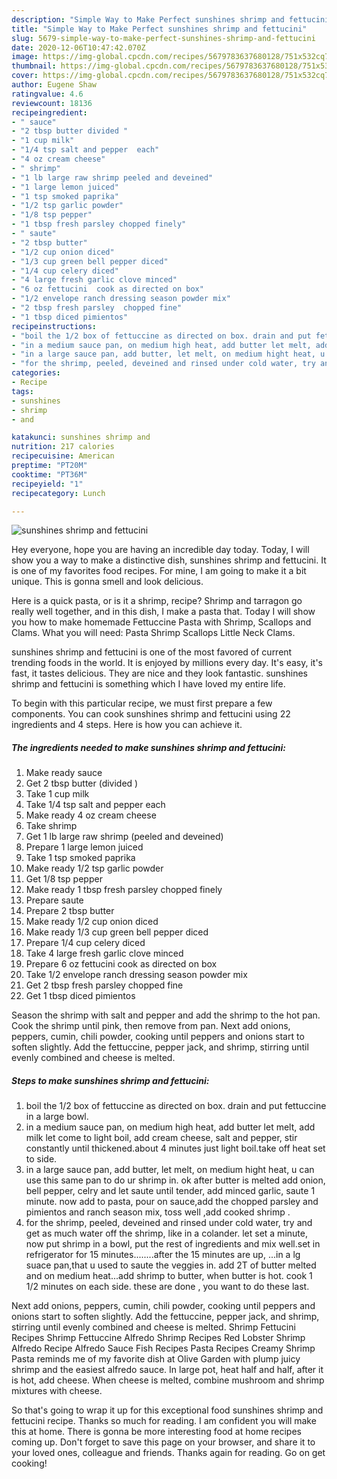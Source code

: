 ```yaml
---
description: "Simple Way to Make Perfect sunshines shrimp and fettucini"
title: "Simple Way to Make Perfect sunshines shrimp and fettucini"
slug: 5679-simple-way-to-make-perfect-sunshines-shrimp-and-fettucini
date: 2020-12-06T10:47:42.070Z
image: https://img-global.cpcdn.com/recipes/5679783637680128/751x532cq70/sunshines-shrimp-and-fettucini-recipe-main-photo.jpg
thumbnail: https://img-global.cpcdn.com/recipes/5679783637680128/751x532cq70/sunshines-shrimp-and-fettucini-recipe-main-photo.jpg
cover: https://img-global.cpcdn.com/recipes/5679783637680128/751x532cq70/sunshines-shrimp-and-fettucini-recipe-main-photo.jpg
author: Eugene Shaw
ratingvalue: 4.6
reviewcount: 18136
recipeingredient:
- " sauce"
- "2 tbsp butter divided "
- "1 cup milk"
- "1/4 tsp salt and pepper  each"
- "4 oz cream cheese"
- " shrimp"
- "1 lb large raw shrimp peeled and deveined"
- "1 large lemon juiced"
- "1 tsp smoked paprika"
- "1/2 tsp garlic powder"
- "1/8 tsp pepper"
- "1 tbsp fresh parsley chopped finely"
- " saute"
- "2 tbsp butter"
- "1/2 cup onion diced"
- "1/3 cup green bell pepper diced"
- "1/4 cup celery diced"
- "4 large fresh garlic clove minced"
- "6 oz fettucini  cook as directed on box"
- "1/2 envelope ranch dressing season powder mix"
- "2 tbsp fresh parsley  chopped fine"
- "1 tbsp diced pimientos"
recipeinstructions:
- "boil the 1/2 box of fettuccine as directed on box. drain and put fettuccine in a large bowl."
- "in a medium sauce pan, on medium high heat, add butter let melt, add milk let come to light boil, add cream cheese, salt and pepper, stir constantly until thickened.about 4 minutes just light boil.take off heat set to side."
- "in a large sauce pan, add butter, let melt, on medium hight heat, u can use this same pan to do ur shrimp in. ok after butter is melted add onion, bell pepper, celry and let saute until tender, add minced garlic, saute 1 minute. now add to pasta, pour on sauce,add the chopped parsley and pimientos and ranch season mix,  toss well ,add cooked shrimp ."
- "for the shrimp, peeled, deveined and rinsed under cold water, try and get as much water off the shrimp, like in a colander. let set a minute, now put shrimp in a bowl, put the rest of ingredients and mix well.set in refrigerator for 15 minutes........after the 15 minutes are up, ...in a lg suace pan,that u used to saute the veggies in.  add 2T of butter melted and on medium heat...add shrimp to butter, when butter is hot. cook 1 1/2 minutes on each side. these are done , you want to do these last."
categories:
- Recipe
tags:
- sunshines
- shrimp
- and

katakunci: sunshines shrimp and 
nutrition: 217 calories
recipecuisine: American
preptime: "PT20M"
cooktime: "PT36M"
recipeyield: "1"
recipecategory: Lunch

---
```



![sunshines shrimp and fettucini](https://img-global.cpcdn.com/recipes/5679783637680128/751x532cq70/sunshines-shrimp-and-fettucini-recipe-main-photo.jpg)

Hey everyone, hope you are having an incredible day today. Today, I will show you a way to make a distinctive dish, sunshines shrimp and fettucini. It is one of my favorites food recipes. For mine, I am going to make it a bit unique. This is gonna smell and look delicious.

Here is a quick pasta, or is it a shrimp, recipe? Shrimp and tarragon go really well together, and in this dish, I make a pasta that. Today I will show you how to make homemade Fettuccine Pasta with Shrimp, Scallops and Clams. What you will need: Pasta Shrimp Scallops Little Neck Clams.

sunshines shrimp and fettucini is one of the most favored of current trending foods in the world. It is enjoyed by millions every day. It's easy, it's fast, it tastes delicious. They are nice and they look fantastic. sunshines shrimp and fettucini is something which I have loved my entire life.


To begin with this particular recipe, we must first prepare a few components. You can cook sunshines shrimp and fettucini using 22 ingredients and 4 steps. Here is how you can achieve it.

<!--inarticleads1-->

##### The ingredients needed to make sunshines shrimp and fettucini:

1. Make ready  sauce
1. Get 2 tbsp butter (divided )
1. Take 1 cup milk
1. Take 1/4 tsp salt and pepper  each
1. Make ready 4 oz cream cheese
1. Take  shrimp
1. Get 1 lb large raw shrimp (peeled and deveined)
1. Prepare 1 large lemon juiced
1. Take 1 tsp smoked paprika
1. Make ready 1/2 tsp garlic powder
1. Get 1/8 tsp pepper
1. Make ready 1 tbsp fresh parsley chopped finely
1. Prepare  saute
1. Prepare 2 tbsp butter
1. Make ready 1/2 cup onion diced
1. Make ready 1/3 cup green bell pepper diced
1. Prepare 1/4 cup celery diced
1. Take 4 large fresh garlic clove minced
1. Prepare 6 oz fettucini  cook as directed on box
1. Take 1/2 envelope ranch dressing season powder mix
1. Get 2 tbsp fresh parsley  chopped fine
1. Get 1 tbsp diced pimientos


Season the shrimp with salt and pepper and add the shrimp to the hot pan. Cook the shrimp until pink, then remove from pan. Next add onions, peppers, cumin, chili powder, cooking until peppers and onions start to soften slightly. Add the fettuccine, pepper jack, and shrimp, stirring until evenly combined and cheese is melted. 

<!--inarticleads2-->

##### Steps to make sunshines shrimp and fettucini:

1. boil the 1/2 box of fettuccine as directed on box. drain and put fettuccine in a large bowl.
1. in a medium sauce pan, on medium high heat, add butter let melt, add milk let come to light boil, add cream cheese, salt and pepper, stir constantly until thickened.about 4 minutes just light boil.take off heat set to side.
1. in a large sauce pan, add butter, let melt, on medium hight heat, u can use this same pan to do ur shrimp in. ok after butter is melted add onion, bell pepper, celry and let saute until tender, add minced garlic, saute 1 minute. now add to pasta, pour on sauce,add the chopped parsley and pimientos and ranch season mix,  toss well ,add cooked shrimp .
1. for the shrimp, peeled, deveined and rinsed under cold water, try and get as much water off the shrimp, like in a colander. let set a minute, now put shrimp in a bowl, put the rest of ingredients and mix well.set in refrigerator for 15 minutes........after the 15 minutes are up, ...in a lg suace pan,that u used to saute the veggies in.  add 2T of butter melted and on medium heat...add shrimp to butter, when butter is hot. cook 1 1/2 minutes on each side. these are done , you want to do these last.


Next add onions, peppers, cumin, chili powder, cooking until peppers and onions start to soften slightly. Add the fettuccine, pepper jack, and shrimp, stirring until evenly combined and cheese is melted. Shrimp Fettucini Recipes Shrimp Fettuccine Alfredo Shrimp Recipes Red Lobster Shrimp Alfredo Recipe Alfredo Sauce Fish Recipes Pasta Recipes Creamy Shrimp Pasta reminds me of my favorite dish at Olive Garden with plump juicy shrimp and the easiest alfredo sauce. In large pot, heat half and half, after it is hot, add cheese. When cheese is melted, combine mushroom and shrimp mixtures with cheese. 

So that's going to wrap it up for this exceptional food sunshines shrimp and fettucini recipe. Thanks so much for reading. I am confident you will make this at home. There is gonna be more interesting food at home recipes coming up. Don't forget to save this page on your browser, and share it to your loved ones, colleague and friends. Thanks again for reading. Go on get cooking!
